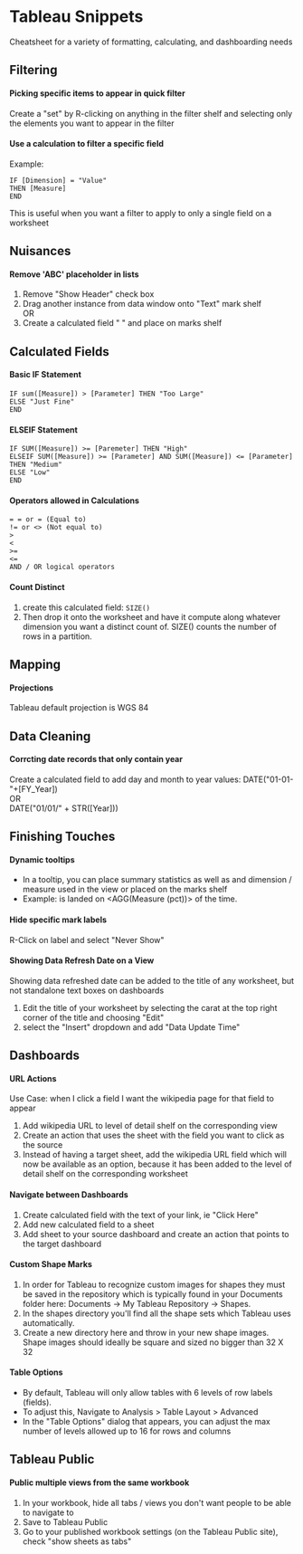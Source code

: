 Tableau Snippets
================

Cheatsheet for a variety of formatting, calculating, and dashboarding needs

## Filtering

#### Picking specific items to appear in quick filter
Create a "set" by R-clicking on anything in the filter shelf and selecting only the elements you want to appear in the filter

#### Use a calculation to filter a specific field
Example:  
```
IF [Dimension] = "Value"
THEN [Measure]
END  
```  
This is useful when you want a filter to apply to only a single field on a worksheet

## Nuisances

#### Remove 'ABC' placeholder in lists
1. Remove "Show Header" check box
2. Drag another instance from data window onto "Text" mark shelf  
OR  
1. Create a calculated field " " and place on marks shelf

## Calculated Fields

#### Basic IF Statement

```
IF sum([Measure]) > [Parameter] THEN "Too Large"
ELSE "Just Fine"
END
```

#### ELSEIF Statement
```
IF SUM([Measure]) >= [Paremeter] THEN "High"
ELSEIF SUM([Measure]) >= [Parameter] AND SUM([Measure]) <= [Parameter] THEN "Medium"
ELSE "Low"
END
```

#### Operators allowed in Calculations
```
= = or = (Equal to)
!= or <> (Not equal to)
>
<
>=
<=
AND / OR logical operators
```

#### Count Distinct
1. create this calculated field: ```SIZE()```
2. Then drop it onto the worksheet and have it compute along whatever dimension you want a distinct count of. SIZE() counts the number of rows in a partition.

## Mapping

#### Projections
Tableau default projection is WGS 84

## Data Cleaning

#### Corrcting date records that only contain year 
Create a calculated field to add day and month to year values:
DATE("01-01-"+[FY_Year])  
OR  
DATE("01/01/" + STR([Year]))

## Finishing Touches

#### Dynamic tooltips
+ In a tooltip, you can place summary statistics as well as and dimension / measure used in the view or placed on the marks shelf
+ Example: <Dimension> is landed on <AGG(Measure (pct))> of the time.

#### Hide specific mark labels
R-Click on label and select "Never Show"

#### Showing Data Refresh Date on a View
Showing data refreshed date can be added to the title of any worksheet, but not standalone text boxes on dashboards

1. Edit the title of your worksheet by selecting the carat at the top right corner of the title and choosing "Edit" 
2. select the "Insert" dropdown and add "Data Update Time" 

## Dashboards

#### URL Actions
Use Case: when I click a field I want the wikipedia page for that field to appear

1. Add wikipedia URL to level of detail shelf on the corresponding view
2. Create an action that uses the sheet with the field you want to click as the source 
3. Instead of having a target sheet, add the wikipedia URL field which will now be available as an option, because it has been added to the level of detail shelf on the corresponding worksheet

#### Navigate between Dashboards
1. Create calculated field with the text of your link, ie "Click Here"
2. Add new calculated field to a sheet
3. Add sheet to your source dashboard and create an action that points to the target dashboard

#### Custom Shape Marks
1. In order for Tableau to recognize custom images for shapes they must be saved in the repository which is typically found in your Documents folder here: Documents -> My Tableau Repository -> Shapes.  
2. In the shapes directory you'll find all the shape sets which Tableau uses automatically.
3. Create a new directory here and throw in your new shape images. Shape images should ideally be square and sized no bigger than 32 X 32 

#### Table Options
+ By default, Tableau will only allow tables with 6 levels of row labels (fields).
+ To adjust this, Navigate to Analysis > Table Layout > Advanced
+ In the "Table Options" dialog that appears, you can adjust the max number of levels allowed up to 16 for rows and columns

## Tableau Public

#### Public multiple views from the same workbook
1. In your workbook, hide all tabs / views you don't want people to be able to navigate to
2. Save to Tableau Public
3. Go to your published workbook settings (on the Tableau Public site), check "show sheets as tabs"